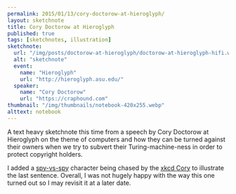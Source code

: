 ```yaml
---
permalink: 2015/01/13/cory-doctorow-at-hieroglyph/
layout: sketchnote
title: Cory Doctorow at Hieroglyph
published: true
tags: [sketchnotes, illustration]
sketchnote:
  url: "/img/posts/doctorow-at-hieroglyph/doctorow-at-hieroglyph-hifi.webp"
  alt: "sketchnote"
  event:
    name: "Hieroglyph"
    url: "http://hieroglyph.asu.edu/"
  speaker:
    name: "Cory Doctorow"
    url: "https://craphound.com"
thumbnail: "/img/thumbnails/notebook-420x255.webp"
alttext: notebook
---
```


A text heavy sketchnote this time from a speech by Cory Doctorow at Hieroglyph on the theme of
computers and how they can be turned against their owners when we try to subvert their
Turing-machine-ness in order to protect copyright holders.

I added a [spy-vs-spy](en.wikipedia.org/wiki/Spy_vs._Spy) character being
chased by the [xkcd Cory](http://www.explainxkcd.com/wiki/index.php/Category:Comics_featuring_Cory_Doctorow)
to illustrate the last sentence. Overall, I was not hugely happy with the way this one turned
out so I may revisit it at a later date.
